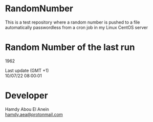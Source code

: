 # RandomNumber    
This is a test repository where a random number is pushed to a file automatically passwordless from a cron job in my Linux CentOS server    
# Random Number of the last run   
1962
      
Last update (GMT +1)    
10/07/22 08:00:01
# Developer    
Hamdy Abou El Anein   
hamdy.aea@protonmail.com

